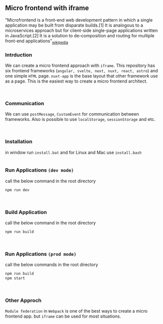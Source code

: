 ## Micro frontend with iframe 
"Microfrontend is a front-end web development pattern in which a single application may be built from disparate builds.[1] It is analogous to a microservices approach but for client-side single-page applications written in JavaScript.[2] It is a solution to de-composition and routing for multiple front-end applications"<sub>[wikipedia](https://en.wikipedia.org/wiki/Microfrontend)</sub>
<br>

### **Intrduction**
We can create a micro frontend approach with `iframe`. This repository has six frontend frameworks (`angular, svelte, next, nuxt, react, astro`) and one simple `HTML` page. `nuxt-app` is the base layout that other framework use as a page. This is the easiest way to create a micro frontend architect.

<br>

### **Communication**
We can use `postMessage`, `CustomEvent` for communication between frameworks. Also is possible to use `localStorage`, `sessionStorage` and etc.

<br>

### **Installation**
in window run `install.bat` and for Linux and Mac use `install.bash`
<br><br>

### **Run Applications `(dev mode)`**
call the below command in the root directory
```bash
npm run dev
```
<br>

### **Build Application**
call the below command in the root directory
```bash
npm run build
```
<br>

### **Run Applications `(prod mode)`**
call the below commands in the root directory
```bash
npm run build
npm start
```
<br>

### **Other Approch**
`Module federation` in `Webpack` is one of the best ways to create a micro frontend app. but `iframe` can be used for most situations.
